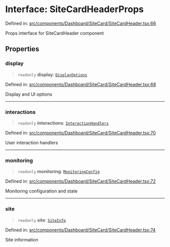 # Interface: SiteCardHeaderProps

Defined in: [src/components/Dashboard/SiteCard/SiteCardHeader.tsx:66](https://github.com/Nick2bad4u/Uptime-Watcher/blob/main/src/components/Dashboard/SiteCard/SiteCardHeader.tsx#L66)

Props interface for SiteCardHeader component

## Properties

### display

> `readonly` **display**: [`DisplayOptions`](DisplayOptions.md)

Defined in: [src/components/Dashboard/SiteCard/SiteCardHeader.tsx:68](https://github.com/Nick2bad4u/Uptime-Watcher/blob/main/src/components/Dashboard/SiteCard/SiteCardHeader.tsx#L68)

Display and UI options

***

### interactions

> `readonly` **interactions**: [`InteractionHandlers`](InteractionHandlers.md)

Defined in: [src/components/Dashboard/SiteCard/SiteCardHeader.tsx:70](https://github.com/Nick2bad4u/Uptime-Watcher/blob/main/src/components/Dashboard/SiteCard/SiteCardHeader.tsx#L70)

User interaction handlers

***

### monitoring

> `readonly` **monitoring**: [`MonitoringConfig`](MonitoringConfig.md)

Defined in: [src/components/Dashboard/SiteCard/SiteCardHeader.tsx:72](https://github.com/Nick2bad4u/Uptime-Watcher/blob/main/src/components/Dashboard/SiteCard/SiteCardHeader.tsx#L72)

Monitoring configuration and state

***

### site

> `readonly` **site**: [`SiteInfo`](SiteInfo.md)

Defined in: [src/components/Dashboard/SiteCard/SiteCardHeader.tsx:74](https://github.com/Nick2bad4u/Uptime-Watcher/blob/main/src/components/Dashboard/SiteCard/SiteCardHeader.tsx#L74)

Site information

